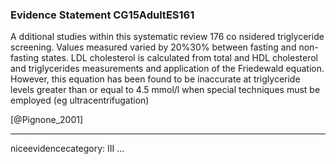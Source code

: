 ### Evidence Statement CG15AdultES161
A dditional studies within this systematic review 176 co nsidered triglyceride screening. Values measured varied by 20%30% between fasting and non-fasting states. LDL cholesterol is calculated from total and HDL cholesterol and triglycerides measurements and application of the Friedewald equation. However, this equation has been found to be inaccurate at triglyceride levels greater than or equal to 4.5 mmol/l when special techniques must be employed (eg ultracentrifugation)

[@Pignone_2001]

---
niceevidencecategory: III
...


